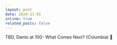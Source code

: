 ```yaml
---
layout: post
date: 2024-11-01
inline: true
related_posts: false
---
```


TBD, Danto at 100- What Comes Next? (Columbia) 🗽

